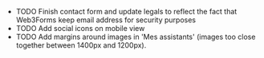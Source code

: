 + TODO Finish contact form and update legals to reflect the fact that Web3Forms keep email address for security purposes
+ TODO Add social icons on mobile view
+ TODO Add margins around images in 'Mes assistants' (images too close together between 1400px and 1200px).
